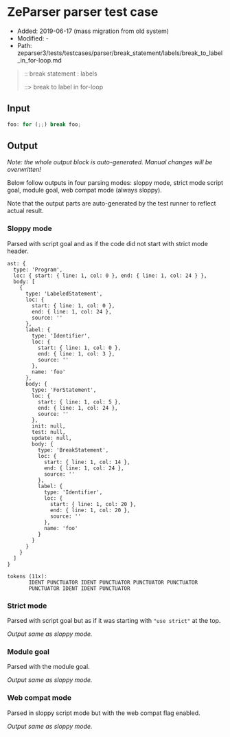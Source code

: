 # ZeParser parser test case

- Added: 2019-06-17 (mass migration from old system)
- Modified: -
- Path: zeparser3/tests/testcases/parser/break_statement/labels/break_to_label_in_for-loop.md

> :: break statement : labels
>
> ::> break to label in for-loop

## Input

`````js
foo: for (;;) break foo;
`````

## Output

_Note: the whole output block is auto-generated. Manual changes will be overwritten!_

Below follow outputs in four parsing modes: sloppy mode, strict mode script goal, module goal, web compat mode (always sloppy).

Note that the output parts are auto-generated by the test runner to reflect actual result.

### Sloppy mode

Parsed with script goal and as if the code did not start with strict mode header.

`````
ast: {
  type: 'Program',
  loc: { start: { line: 1, col: 0 }, end: { line: 1, col: 24 } },
  body: [
    {
      type: 'LabeledStatement',
      loc: {
        start: { line: 1, col: 0 },
        end: { line: 1, col: 24 },
        source: ''
      },
      label: {
        type: 'Identifier',
        loc: {
          start: { line: 1, col: 0 },
          end: { line: 1, col: 3 },
          source: ''
        },
        name: 'foo'
      },
      body: {
        type: 'ForStatement',
        loc: {
          start: { line: 1, col: 5 },
          end: { line: 1, col: 24 },
          source: ''
        },
        init: null,
        test: null,
        update: null,
        body: {
          type: 'BreakStatement',
          loc: {
            start: { line: 1, col: 14 },
            end: { line: 1, col: 24 },
            source: ''
          },
          label: {
            type: 'Identifier',
            loc: {
              start: { line: 1, col: 20 },
              end: { line: 1, col: 20 },
              source: ''
            },
            name: 'foo'
          }
        }
      }
    }
  ]
}

tokens (11x):
       IDENT PUNCTUATOR IDENT PUNCTUATOR PUNCTUATOR PUNCTUATOR
       PUNCTUATOR IDENT IDENT PUNCTUATOR
`````

### Strict mode

Parsed with script goal but as if it was starting with `"use strict"` at the top.

_Output same as sloppy mode._

### Module goal

Parsed with the module goal.

_Output same as sloppy mode._

### Web compat mode

Parsed in sloppy script mode but with the web compat flag enabled.

_Output same as sloppy mode._

